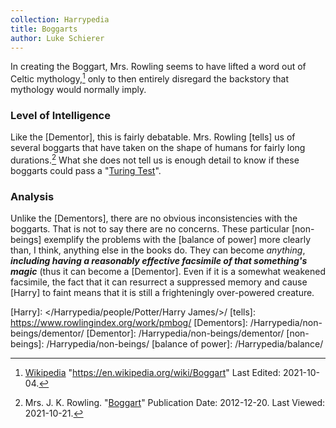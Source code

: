 ```yaml
---
collection: Harrypedia
title: Boggarts
author: Luke Schierer
---
```


In creating the Boggart, Mrs. Rowling seems to have lifted a word out of Celtic
mythology,[^211021-10] only to then entirely disregard the backstory that
mythology would normally imply.

### Level of Intelligence

Like the [Dementor], this is fairly debatable. Mrs.
Rowling [tells] us of several boggarts that have taken on the shape of humans
for fairly long durations.[^211021-11] What she does not tell us is enough
detail to know if these boggarts could pass a "[Turing Test]".

[Turing Test]: https://en.wikipedia.org/wiki/Turing_Test

### Analysis

Unlike the [Dementors], there are no obvious inconsistencies
with the boggarts. That is not to say there are no concerns. These
particular [non-beings] exemplify the problems with the [balance of
power] more clearly than, I think, anything else in the books
do. They can become _anything_, **_including having a reasonably effective
facsimile of that something's magic_** (thus it can become a
[Dementor]. Even if it is a somewhat weakened facsimile,
the fact that it can resurrect a suppressed memory and cause [Harry] to
faint means that it is still a frighteningly over-powered creature.

[Harry]: </Harrypedia/people/Potter/Harry James/>/
[tells]: https://www.rowlingindex.org/work/pmbog/
[Dementors]: /Harrypedia/non-beings/dementor/
[Dementor]: /Harrypedia/non-beings/dementor/
[non-beings]: /Harrypedia/non-beings/
[balance of power]: /Harrypedia/balance/

[^211021-11]:
    Mrs. J. K. Rowling.
    "[Boggart](https://www.rowlingindex.org/work/pmbog/)"
    Publication Date: 2012-12-20. Last Viewed: 2021-10-21.

[^211021-10]:
    [Wikipedia](https://en.wikipedia.org/)
    "https://en.wikipedia.org/wiki/Boggart" Last Edited: 2021-10-04.
